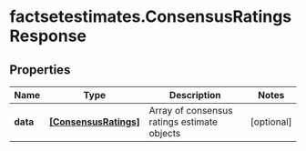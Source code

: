 # factsetestimates.ConsensusRatingsResponse

## Properties

Name | Type | Description | Notes
------------ | ------------- | ------------- | -------------
**data** | [**[ConsensusRatings]**](ConsensusRatings.md) | Array of consensus ratings estimate objects | [optional] 


